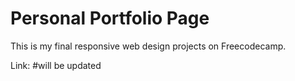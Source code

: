 # Personal Portfolio Page

This is my final responsive web design projects on Freecodecamp. 

Link: #will be updated
